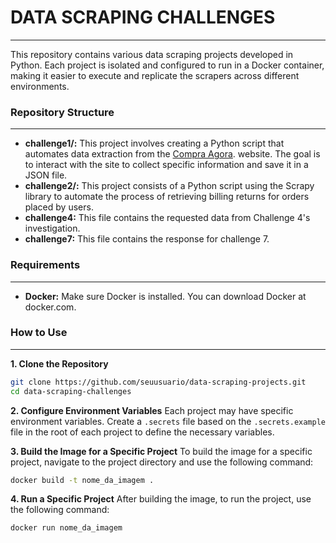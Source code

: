 # DATA SCRAPING CHALLENGES
---
This repository contains various data scraping projects developed in Python. Each project is isolated and configured to run in a Docker container, making it easier to execute and replicate the scrapers across different environments.

### Repository Structure
---
- **challenge1/:** This project involves creating a Python script that automates data extraction from the [Compra Agora](https://www.compra-agora.com/). website. The goal is to interact with the site to collect specific information and save it in a JSON file.
- **challenge2/:** This project consists of a Python script using the Scrapy library to automate the process of retrieving billing returns for orders placed by users.
- **challenge4:** This file contains the requested data from Challenge 4's investigation.
- **challenge7:** This file contains the response for challenge 7.

### Requirements
---
- **Docker:** Make sure Docker is installed. You can download Docker at docker.com.


### How to Use
---

**1. Clone the Repository**
```bash
git clone https://github.com/seuusuario/data-scraping-projects.git
cd data-scraping-challenges
```

**2. Configure Environment Variables**
Each project may have specific environment variables. Create a ```.secrets``` file based on the ```.secrets.example``` file in the root of each project to define the necessary variables.

**3. Build the Image for a Specific Project**
To build the image for a specific project, navigate to the project directory and use the following command:
```bash
docker build -t nome_da_imagem .
```

**4. Run a Specific Project**
After building the image, to run the project, use the following command:
```bash
docker run nome_da_imagem
```
